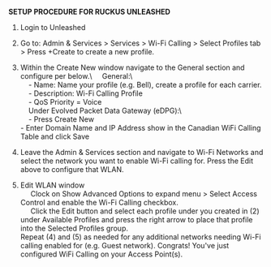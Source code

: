 **SETUP PROCEDURE FOR RUCKUS UNLEASHED**
1. Login to Unleashed
2. Go to: Admin & Services > Services > Wi-Fi Calling > Select Profiles tab > Press +Create to create a new profile.
3. Within the Create New window navigate to the General section and configure per below.\ 
        General:\  
        - Name: Name your profile (e.g. Bell), create a profile for each carrier.  
        - Description: Wi-Fi Calling Profile  
        - QoS Priority = Voice  
        Under Evolved Packet Data Gateway (eDPG):\  
        - Press Create New\
        - Enter Domain Name and IP Address show in the Canadian WiFi Calling Table and click Save
    
5. Leave the Admin & Services section and navigate to Wi-Fi Networks and select the network you want to enable Wi-Fi calling for. Press the Edit above to configure that WLAN.
    
6. Edit WLAN window  
         Clock on Show Advanced Options to expand menu > Select Access Control and enable the Wi-Fi Calling checkbox.  
         Click the Edit button and select each profile under you created in (2) under Available Profiles and press the right arrow to place that profile into the Selected Profiles group.  
    Repeat (4) and (5) as needed for any additional networks needing Wi-Fi calling enabled for (e.g. Guest network). Congrats! You've just configured WiFi Calling on your Access Point(s).
